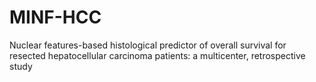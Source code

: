 # MINF-HCC
Nuclear features-based histological predictor of overall survival for resected hepatocellular carcinoma patients: a multicenter, retrospective study
